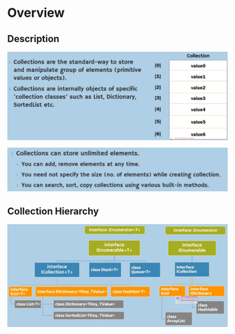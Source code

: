 # Overview

## Description

![](_overview/image2.jpg)

![](_overview/image1.jpg)

## Collection Hierarchy

![](_overview/image3.jpg)
